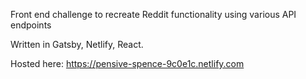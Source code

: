 Front end challenge to recreate Reddit functionality using various API endpoints

Written in Gatsby, Netlify, React.

Hosted here: https://pensive-spence-9c0e1c.netlify.com